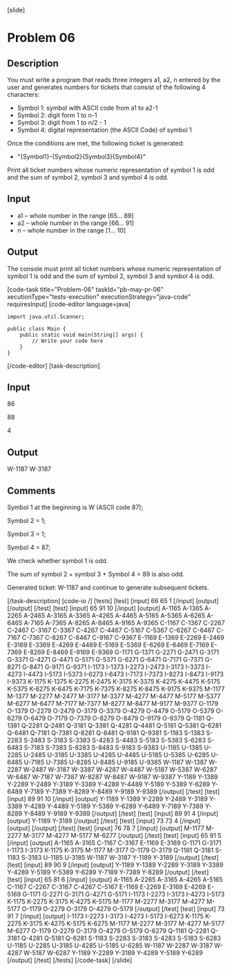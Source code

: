 [slide]
# Problem 06
## Description
You must write a program that reads three integers a1, a2, n entered by the user and generates numbers for tickets that consist of the following 4 characters:
- Symbol 1: symbol with ASCII code from а1 to а2-1
- Symbol 2: digit form 1 to n-1
- Symbol 3: digit from 1 to n/2 - 1
- Symbol 4: digital representation (the ASCII Code) of symbol 1

Once the conditions are met, the following ticket is generated:
- "{Symbol1}-{Symbol2}{Symbol3}{Symbol4}"

Print all ticket numbers whose numeric representation of symbol 1 is odd and the sum of symbol 2, symbol 3 and symbol 4 is odd.


## Input
- a1 – whole number in the range [65… 89]
- a2 – whole number in the range [66… 91]
- n – whole number in the range [1… 10]

## Output
The console must print all ticket numbers whose numeric representation of symbol 1 is odd and the sum of symbol 2, symbol 3 and symbol 4 is odd.

[code-task title="Problem-06" taskId="pb-may-pr-06" xecutionType="tests-execution" executionStrategy="java-code" requiresInput]
[code-editor language=java]
```
import java.util.Scanner;

public class Main {
    public static void main(String[] args) {
        // Write your code here
    }
}
```
[/code-editor]
[task-description]
## Input
86

88

4

## Output
W-1187
W-3187

## Comments
Symbol 1 at the beginning is W (ASCII code 87);

Symbol 2 = 1;

Symbol 3 = 1; 

Symbol 4 = 87;

We check whether symbol 1 is odd.

The sum of symbol 2 + symbol 3 + Symbol 4 = 89 is also odd.

Generated ticket: W-1187 and continue to generate subsequent tickets.

[/task-description]
[code-io /]
[tests]
[test]
[input]
66
65
1
[/input]
[output]
[/output]
[/test]
[test]
[input]
65
91
10
[/input]
[output]
A-1165
A-1365
A-2265
A-2465
A-3165
A-3365
A-4265
A-4465
A-5165
A-5365
A-6265
A-6465
A-7165
A-7365
A-8265
A-8465
A-9165
A-9365
C-1167
C-1367
C-2267
C-2467
C-3167
C-3367
C-4267
C-4467
C-5167
C-5367
C-6267
C-6467
C-7167
C-7367
C-8267
C-8467
C-9167
C-9367
E-1169
E-1369
E-2269
E-2469
E-3169
E-3369
E-4269
E-4469
E-5169
E-5369
E-6269
E-6469
E-7169
E-7369
E-8269
E-8469
E-9169
E-9369
G-1171
G-1371
G-2271
G-2471
G-3171
G-3371
G-4271
G-4471
G-5171
G-5371
G-6271
G-6471
G-7171
G-7371
G-8271
G-8471
G-9171
G-9371
I-1173
I-1373
I-2273
I-2473
I-3173
I-3373
I-4273
I-4473
I-5173
I-5373
I-6273
I-6473
I-7173
I-7373
I-8273
I-8473
I-9173
I-9373
K-1175
K-1375
K-2275
K-2475
K-3175
K-3375
K-4275
K-4475
K-5175
K-5375
K-6275
K-6475
K-7175
K-7375
K-8275
K-8475
K-9175
K-9375
M-1177
M-1377
M-2277
M-2477
M-3177
M-3377
M-4277
M-4477
M-5177
M-5377
M-6277
M-6477
M-7177
M-7377
M-8277
M-8477
M-9177
M-9377
O-1179
O-1379
O-2279
O-2479
O-3179
O-3379
O-4279
O-4479
O-5179
O-5379
O-6279
O-6479
O-7179
O-7379
O-8279
O-8479
O-9179
O-9379
Q-1181
Q-1381
Q-2281
Q-2481
Q-3181
Q-3381
Q-4281
Q-4481
Q-5181
Q-5381
Q-6281
Q-6481
Q-7181
Q-7381
Q-8281
Q-8481
Q-9181
Q-9381
S-1183
S-1383
S-2283
S-2483
S-3183
S-3383
S-4283
S-4483
S-5183
S-5383
S-6283
S-6483
S-7183
S-7383
S-8283
S-8483
S-9183
S-9383
U-1185
U-1385
U-2285
U-2485
U-3185
U-3385
U-4285
U-4485
U-5185
U-5385
U-6285
U-6485
U-7185
U-7385
U-8285
U-8485
U-9185
U-9385
W-1187
W-1387
W-2287
W-2487
W-3187
W-3387
W-4287
W-4487
W-5187
W-5387
W-6287
W-6487
W-7187
W-7387
W-8287
W-8487
W-9187
W-9387
Y-1189
Y-1389
Y-2289
Y-2489
Y-3189
Y-3389
Y-4289
Y-4489
Y-5189
Y-5389
Y-6289
Y-6489
Y-7189
Y-7389
Y-8289
Y-8489
Y-9189
Y-9389
[/output]
[/test]
[test]
[input]
89
91
10
[/input]
[output]
Y-1189
Y-1389
Y-2289
Y-2489
Y-3189
Y-3389
Y-4289
Y-4489
Y-5189
Y-5389
Y-6289
Y-6489
Y-7189
Y-7389
Y-8289
Y-8489
Y-9189
Y-9389
[/output]
[/test]
[test]
[input]
89
91
4
[/input]
[output]
Y-1189
Y-3189
[/output]
[/test]
[test]
[input]
73
73
4
[/input]
[output]
[/output]
[/test]
[test]
[input]
76
78
7
[/input]
[output]
M-1177
M-2277
M-3177
M-4277
M-5177
M-6277
[/output]
[/test]
[test]
[input]
65
91
5
[/input]
[output]
A-1165
A-3165
C-1167
C-3167
E-1169
E-3169
G-1171
G-3171
I-1173
I-3173
K-1175
K-3175
M-1177
M-3177
O-1179
O-3179
Q-1181
Q-3181
S-1183
S-3183
U-1185
U-3185
W-1187
W-3187
Y-1189
Y-3189
[/output]
[/test]
[test]
[input]
89
90
9
[/input]
[output]
Y-1189
Y-1389
Y-2289
Y-3189
Y-3389
Y-4289
Y-5189
Y-5389
Y-6289
Y-7189
Y-7389
Y-8289
[/output]
[/test]
[test]
[input]
65
81
6
[/input]
[output]
A-1165
A-2265
A-3165
A-4265
A-5165
C-1167
C-2267
C-3167
C-4267
C-5167
E-1169
E-2269
E-3169
E-4269
E-5169
G-1171
G-2271
G-3171
G-4271
G-5171
I-1173
I-2273
I-3173
I-4273
I-5173
K-1175
K-2275
K-3175
K-4275
K-5175
M-1177
M-2277
M-3177
M-4277
M-5177
O-1179
O-2279
O-3179
O-4279
O-5179
[/output]
[/test]
[test]
[input]
73
91
7
[/input]
[output]
I-1173
I-2273
I-3173
I-4273
I-5173
I-6273
K-1175
K-2275
K-3175
K-4275
K-5175
K-6275
M-1177
M-2277
M-3177
M-4277
M-5177
M-6277
O-1179
O-2279
O-3179
O-4279
O-5179
O-6279
Q-1181
Q-2281
Q-3181
Q-4281
Q-5181
Q-6281
S-1183
S-2283
S-3183
S-4283
S-5183
S-6283
U-1185
U-2285
U-3185
U-4285
U-5185
U-6285
W-1187
W-2287
W-3187
W-4287
W-5187
W-6287
Y-1189
Y-2289
Y-3189
Y-4289
Y-5189
Y-6289
[/output]
[/test]
[/tests]
[/code-task]
[/slide]